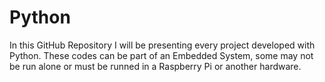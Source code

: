 # Python
In this GitHub Repository I will be presenting every project developed with Python. These codes can be part of an Embedded System, some may not be run alone or must be runned in a Raspberry Pi or another hardware. 
